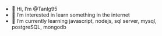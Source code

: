 - 👋 Hi, I’m @Tanlg95
- 👀 I’m interested in learn something in the internet
- 🌱 I’m currently learning javascript, nodejs, sql server, mysql, postgreSQL, mongodb 

<!---
Tanlg95/Tanlg95 is a ✨ special ✨ repository because its `README.md` (this file) appears on your GitHub profile.
You can click the Preview link to take a look at your changes.
--->
